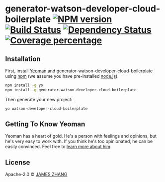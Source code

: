 # generator-watson-developer-cloud-boilerplate [![NPM version][npm-image]][npm-url] [![Build Status][travis-image]][travis-url] [![Dependency Status][daviddm-image]][daviddm-url] [![Coverage percentage][coveralls-image]][coveralls-url]
> 

## Installation

First, install [Yeoman](http://yeoman.io) and generator-watson-developer-cloud-boilerplate using [npm](https://www.npmjs.com/) (we assume you have pre-installed [node.js](https://nodejs.org/)).

```bash
npm install -g yo
npm install -g generator-watson-developer-cloud-boilerplate
```

Then generate your new project:

```bash
yo watson-developer-cloud-boilerplate
```

## Getting To Know Yeoman

Yeoman has a heart of gold. He&#39;s a person with feelings and opinions, but he&#39;s very easy to work with. If you think he&#39;s too opinionated, he can be easily convinced. Feel free to [learn more about him](http://yeoman.io/).

## License

Apache-2.0 © [JAMES ZHANG]()


[npm-image]: https://badge.fury.io/js/generator-watson-developer-cloud-boilerplate.svg
[npm-url]: https://npmjs.org/package/generator-watson-developer-cloud-boilerplate
[travis-image]: https://travis-ci.org//generator-watson-developer-cloud-boilerplate.svg?branch=master
[travis-url]: https://travis-ci.org//generator-watson-developer-cloud-boilerplate
[daviddm-image]: https://david-dm.org//generator-watson-developer-cloud-boilerplate.svg?theme=shields.io
[daviddm-url]: https://david-dm.org//generator-watson-developer-cloud-boilerplate
[coveralls-image]: https://coveralls.io/repos//generator-watson-developer-cloud-boilerplate/badge.svg
[coveralls-url]: https://coveralls.io/r//generator-watson-developer-cloud-boilerplate
